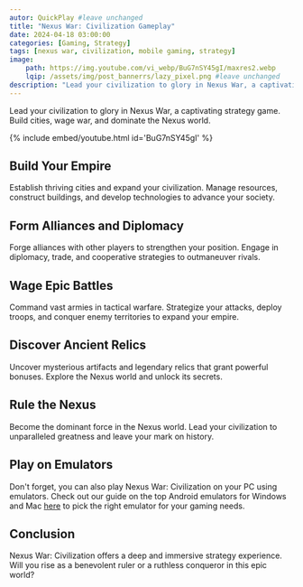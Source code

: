 ```yaml
---
autor: QuickPlay #leave unchanged
title: "Nexus War: Civilization Gameplay"
date: 2024-04-18 03:00:00
categories: [Gaming, Strategy]
tags: [nexus war, civilization, mobile gaming, strategy]
image: 
    path: https://img.youtube.com/vi_webp/BuG7nSY45gI/maxres2.webp 
    lqip: /assets/img/post_bannerrs/lazy_pixel.png #leave unchanged
description: "Lead your civilization to glory in Nexus War, a captivating strategy game. Build cities, wage war, and dominate the Nexus world."
---
```


Lead your civilization to glory in Nexus War, a captivating strategy game. Build cities, wage war, and dominate the Nexus world.

{% include embed/youtube.html id='BuG7nSY45gI' %}

## Build Your Empire
Establish thriving cities and expand your civilization. Manage resources, construct buildings, and develop technologies to advance your society.

## Form Alliances and Diplomacy
Forge alliances with other players to strengthen your position. Engage in diplomacy, trade, and cooperative strategies to outmaneuver rivals.

## Wage Epic Battles
Command vast armies in tactical warfare. Strategize your attacks, deploy troops, and conquer enemy territories to expand your empire.

## Discover Ancient Relics
Uncover mysterious artifacts and legendary relics that grant powerful bonuses. Explore the Nexus world and unlock its secrets.

## Rule the Nexus
Become the dominant force in the Nexus world. Lead your civilization to unparalleled greatness and leave your mark on history.

## Play on Emulators
Don't forget, you can also play Nexus War: Civilization on your PC using emulators. Check out our guide on the top Android emulators for Windows and Mac [here](https://quickplaymobile.github.io/posts/Top-10-Best-Android-Emulators-for-Windows-and-Mac/) to pick the right emulator for your gaming needs.

## Conclusion
Nexus War: Civilization offers a deep and immersive strategy experience. Will you rise as a benevolent ruler or a ruthless conqueror in this epic world?

